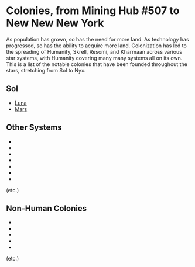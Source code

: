 # Colonies, from Mining Hub #507 to New New New York

As population has grown, so has the need for more land. As technology has progressed, so has the ability to acquire more land. Colonization has led to the spreading of Humanity, Skrell, Resomi, and Kharmaan across various star systems, with Humanity covering many many systems all on its own. This is a list of the notable colonies that have been founded throughout the stars, stretching from Sol to Nyx.

## Sol
  * [Luna](https://baystation12.net/lore/Luna)
  * [Mars](https://baystation12.net/lore/Mars)
## Other Systems
  *
  *
  *
  *
  *
  *
  *
(etc.)

## Non-Human Colonies
  *
  *
  *
  *
  *
  (etc.)
